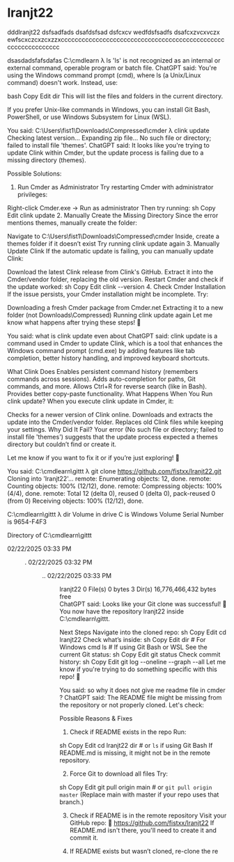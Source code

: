 # lranjt22

dddlranjt22
dsfsadfads
dsafdsfsad
dsfcxcv
wedfdsfsadfs
dsafcxzvcxvczx
ewfscxczcxzcxzzxcccccccccccccccccccccccccccccccccccccccccccccccccccccccccccccc

dsasdadsfafsdafas
C:\cmdlearn
λ ls
'ls' is not recognized as an internal or external command,
operable program or batch file.
ChatGPT said:
You're using the Windows command prompt (cmd), where ls (a Unix/Linux command) doesn't work. Instead, use:

bash
Copy
Edit
dir
This will list the files and folders in the current directory.

If you prefer Unix-like commands in Windows, you can install Git Bash, PowerShell, or use Windows Subsystem for Linux (WSL).







You said:
C:\Users\fist1\Downloads\Compressed\cmder
λ clink update
Checking latest version...
Expanding zip file...
No such file or directory; failed to install file 'themes\'.
ChatGPT said:
It looks like you're trying to update Clink within Cmder, but the update process is failing due to a missing directory (themes\).

Possible Solutions:
1. Run Cmder as Administrator
Try restarting Cmder with administrator privileges:

Right-click Cmder.exe → Run as administrator
Then try running:
sh
Copy
Edit
clink update
2. Manually Create the Missing Directory
Since the error mentions themes\, manually create the folder:

Navigate to C:\Users\fist1\Downloads\Compressed\cmder
Inside, create a themes folder if it doesn’t exist
Try running clink update again
3. Manually Update Clink
If the automatic update is failing, you can manually update Clink:

Download the latest Clink release from Clink's GitHub.
Extract it into the Cmder/vendor folder, replacing the old version.
Restart Cmder and check if the update worked:
sh
Copy
Edit
clink --version
4. Check Cmder Installation
If the issue persists, your Cmder installation might be incomplete. Try:

Downloading a fresh Cmder package from Cmder.net
Extracting it to a new folder (not Downloads\Compressed)
Running clink update again
Let me know what happens after trying these steps! 🚀







You said:
what is clink update even about
ChatGPT said:
clink update is a command used in Cmder to update Clink, which is a tool that enhances the Windows command prompt (cmd.exe) by adding features like tab completion, better history handling, and improved keyboard shortcuts.

What Clink Does
Enables persistent command history (remembers commands across sessions).
Adds auto-completion for paths, Git commands, and more.
Allows Ctrl+R for reverse search (like in Bash).
Provides better copy-paste functionality.
What Happens When You Run clink update?
When you execute clink update in Cmder, it:

Checks for a newer version of Clink online.
Downloads and extracts the update into the Cmder/vendor folder.
Replaces old Clink files while keeping your settings.
Why Did It Fail?
Your error (No such file or directory; failed to install file 'themes\') suggests that the update process expected a themes directory but couldn’t find or create it.

Let me know if you want to fix it or if you’re just exploring! 🚀







You said:
C:\cmdlearn\gittt
λ git clone https://github.com/fistxx/lranjt22.git
Cloning into 'lranjt22'...
remote: Enumerating objects: 12, done.
remote: Counting objects: 100% (12/12), done.
remote: Compressing objects: 100% (4/4), done.
remote: Total 12 (delta 0), reused 0 (delta 0), pack-reused 0 (from 0)
Receiving objects: 100% (12/12), done.

C:\cmdlearn\gittt
λ dir
 Volume in drive C is Windows
 Volume Serial Number is 9654-F4F3

 Directory of C:\cmdlearn\gittt

02/22/2025  03:33 PM    <DIR>          .
02/22/2025  03:32 PM    <DIR>          ..
02/22/2025  03:33 PM    <DIR>          lranjt22
               0 File(s)              0 bytes
               3 Dir(s)  16,776,466,432 bytes free   
ChatGPT said:
Looks like your Git clone was successful! 🎉 You now have the repository lranjt22 inside C:\cmdlearn\gittt.

Next Steps
Navigate into the cloned repo:
sh
Copy
Edit
cd lranjt22
Check what’s inside:
sh
Copy
Edit
dir   # For Windows cmd
ls    # If using Git Bash or WSL
See the current Git status:
sh
Copy
Edit
git status
Check commit history:
sh
Copy
Edit
git log --oneline --graph --all
Let me know if you're trying to do something specific with this repo! 🚀







You said:
so why it does not give me readme file in cmder ?
ChatGPT said:
The README file might be missing from the repository or not properly cloned. Let's check:

Possible Reasons & Fixes
1. Check if README exists in the repo
Run:

sh
Copy
Edit
cd lranjt22
dir  # or `ls` if using Git Bash
If README.md is missing, it might not be in the remote repository.

2. Force Git to download all files
Try:

sh
Copy
Edit
git pull origin main  # or `git pull origin master`
(Replace main with master if your repo uses that branch.)

3. Check if README is in the remote repository
Visit your GitHub repo:
🔗 https://github.com/fistxx/lranjt22
If README.md isn't there, you'll need to create it and commit it.

4. If README exists but wasn’t cloned, re-clone the re
